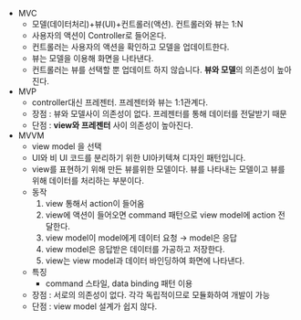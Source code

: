 - MVC
  - 모델(데이터처리)+뷰(UI)+컨트롤러(액션). 컨트롤러와 뷰는 1:N
  - 사용자의 액션이 Controller로 들어온다.
  - 컨트롤러는 사용자의 액션을 확인하고 모델을 업데이트한다.
  - 뷰는 모델을 이용해 화면을 나타낸다.
  - 컨트롤러는 뷰를 선택할 뿐 업데이트 하지 않습니다. **뷰와 모델**의 의존성이 높아진다.
- MVP
  - controller대신 프레젠터. 프레젠터와 뷰는 1:1관계다.
  - 장점 : 뷰와 모델사이 의존성이 없다. 프레젠터를 통해 데이터를 전달받기 때문
  - 단점 : **view와 프레젠터** 사이 의존성이 높아진다.
- MVVM
  - view model 을 선택
  - UI와 비 UI 코드를 분리하기 위한 UI아키텍쳐 디자인 패턴입니다.
  - view를 표현하기 위해 만든 뷰를위한 모델이다. 뷰를 나타내는 모델이고 뷰를 위해 데이터를 처리하는 부분이다.
  - 동작
    1. view 통해서 action이 들어옴
    2. view에 액션이 들어오면 command 패턴으로 view model에 action 전달한다.
    3. view model이 model에게 데이터 요청 → model은 응답
    4. view model은 응답받은 데이터를 가공하고 저장한다.
    5. view는 view model과 데이터 바인딩하여 화면에 나타낸다.
  - 특징
    - command 스타일, data binding 패턴 이용
  - 장점 : 서로의 의존성이 없다. 각각 독립적이므로 모듈화하여 개발이 가능
  - 단점 : view model 설계가 쉽지 않다.